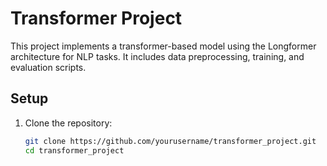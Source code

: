 # Transformer Project

This project implements a transformer-based model using the Longformer architecture for NLP tasks. It includes data preprocessing, training, and evaluation scripts.

## Setup

1. Clone the repository:
   ```bash
   git clone https://github.com/yourusername/transformer_project.git
   cd transformer_project

